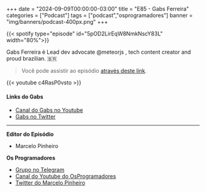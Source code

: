 +++
date = "2024-09-09T00:00:00-03:00"
title = "E85 - Gabs Ferreira"
categories = ["Podcast"]
tags = ["podcast","osprogramadores"]
banner = "img/banners/podcast-400px.png"
+++


{{< spotify type="episode" id="5pOD2LirEqW8NmkNscY83L" width="80%">}}


Gabs Ferreira é Lead dev advocate  @meteorjs , tech content creator and proud brazilian. 🇧🇷

> Você pode assistir ao episódio [através deste link](https://www.youtube.com/watch?v=c4RasP0vsto).

{{< youtube c4RasP0vsto >}}

#### Links do Gabs

* [Canal do Gabs no Youtube](https://www.youtube.com/c/gabsferreira)
* [Gabs no Twitter](https://x.com/o_gabsferreira)

___


**Editor do Episódio**

- Marcelo Pinheiro

**Os Programadores**

- [Grupo no Telegram](https://t.me/osprogramadores)
- [Canal do Youtube do OsProgramadores](https://www.youtube.com/channel/UCt_YNYGl6K5yNXlXEQDdwWg?view_as=subscriber)
- [Twitter do Marcelo Pinheiro](https://twitter.com/mpinheir)
